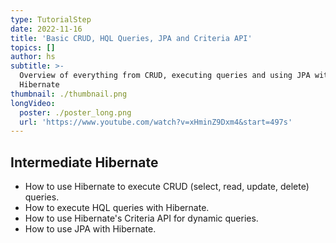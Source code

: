 ```yaml
---
type: TutorialStep
date: 2022-11-16
title: 'Basic CRUD, HQL Queries, JPA and Criteria API'
topics: []
author: hs
subtitle: >-
  Overview of everything from CRUD, executing queries and using JPA with
  Hibernate
thumbnail: ./thumbnail.png
longVideo:
  poster: ./poster_long.png
  url: 'https://www.youtube.com/watch?v=xHminZ9Dxm4&start=497s'
---
```


## Intermediate Hibernate

* How to use Hibernate to execute CRUD (select, read, update, delete) queries.
* How to execute HQL queries with Hibernate.
* How to use Hibernate's Criteria API for dynamic queries.
* How to use JPA with Hibernate.


